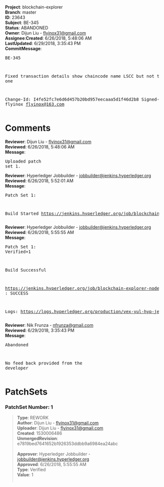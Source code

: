 <strong>Project</strong>: blockchain-explorer</br><strong>Branch</strong>: master<br><strong>ID</strong>: 23643<br><strong>Subject</strong>: BE-345<br><strong>Status</strong>: ABANDONED<br><strong>Owner</strong>: Dijun Liu - flyinox31@gmail.com<br><strong>Assignee</strong>:<strong>Created</strong>: 6/26/2018, 5:48:06 AM<br><strong>LastUpdated</strong>: 6/29/2018, 3:35:43 PM<br><strong>CommitMessage</strong>:<br><pre>BE-345

Fixed transaction details show chaincode name LSCC but not the real one

Change-Id: I4fe52fc7e6d6d457b20bd957eecaaa5d1f46d2b8
Signed-off-by: flyinox <flyinox@163.com>
</pre><h1>Comments</h1><strong>Reviewer</strong>: Dijun Liu - flyinox31@gmail.com<br><strong>Reviewed</strong>: 6/26/2018, 5:48:06 AM<br><strong>Message</strong>: <pre>Uploaded patch set 1.</pre><strong>Reviewer</strong>: Hyperledger Jobbuilder - jobbuilder@jenkins.hyperledger.org<br><strong>Reviewed</strong>: 6/26/2018, 5:52:01 AM<br><strong>Message</strong>: <pre>Patch Set 1:

Build Started https://jenkins.hyperledger.org/job/blockchain-explorer-node6-verify-x86_64/222/</pre><strong>Reviewer</strong>: Hyperledger Jobbuilder - jobbuilder@jenkins.hyperledger.org<br><strong>Reviewed</strong>: 6/26/2018, 5:55:55 AM<br><strong>Message</strong>: <pre>Patch Set 1: Verified+1

Build Successful 

https://jenkins.hyperledger.org/job/blockchain-explorer-node6-verify-x86_64/222/ : SUCCESS

Logs: https://logs.hyperledger.org/production/vex-yul-hyp-jenkins-3/blockchain-explorer-node6-verify-x86_64/222</pre><strong>Reviewer</strong>: Nik Frunza - nfrunza@gmail.com<br><strong>Reviewed</strong>: 6/29/2018, 3:35:43 PM<br><strong>Message</strong>: <pre>Abandoned

No feed back provided from the developer</pre><h1>PatchSets</h1><h3>PatchSet Number: 1</h3><blockquote><strong>Type</strong>: REWORK<br><strong>Author</strong>: Dijun Liu - flyinox31@gmail.com<br><strong>Uploader</strong>: Dijun Liu - flyinox31@gmail.com<br><strong>Created</strong>: 1530006486<br><strong>UnmergedRevision</strong>: e7819bed7641652b1926353ddbb9a6984ea24abc<br><br><strong>Approver</strong>: Hyperledger Jobbuilder - jobbuilder@jenkins.hyperledger.org<br><strong>Approved</strong>: 6/26/2018, 5:55:55 AM<br><strong>Type</strong>: Verified<br><strong>Value</strong>: 1<br><br></blockquote>